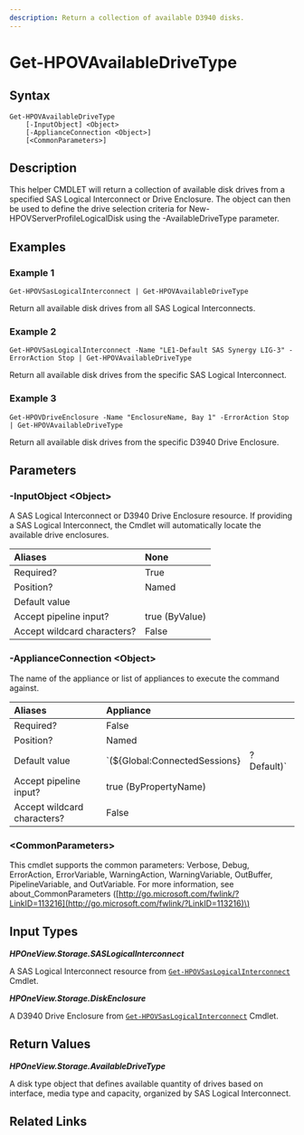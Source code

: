 ```yaml
---
description: Return a collection of available D3940 disks.
---
```


# Get-HPOVAvailableDriveType

## Syntax

```text
Get-HPOVAvailableDriveType
    [-InputObject] <Object>
    [-ApplianceConnection <Object>]
    [<CommonParameters>]
```

## Description

This helper CMDLET will return a collection of available disk drives from a specified SAS Logical Interconnect or Drive Enclosure. The object can then be used to define the drive selection criteria for New-HPOVServerProfileLogicalDisk using the -AvailableDriveType parameter.

## Examples

### Example 1

```text
Get-HPOVSasLogicalInterconnect | Get-HPOVAvailableDriveType
```

Return all available disk drives from all SAS Logical Interconnects.

### Example 2

```text
Get-HPOVSasLogicalInterconnect -Name "LE1-Default SAS Synergy LIG-3" -ErrorAction Stop | Get-HPOVAvailableDriveType
```

Return all available disk drives from the specific SAS Logical Interconnect.

### Example 3

```text
Get-HPOVDriveEnclosure -Name "EnclosureName, Bay 1" -ErrorAction Stop | Get-HPOVAvailableDriveType
```

Return all available disk drives from the specific D3940 Drive Enclosure.

## Parameters

### -InputObject &lt;Object&gt;

A SAS Logical Interconnect or D3940 Drive Enclosure resource. If providing a SAS Logical Interconnect, the Cmdlet will automatically locate the available drive enclosures.

| Aliases | None |
| :--- | :--- |
| Required? | True |
| Position? | Named |
| Default value |  |
| Accept pipeline input? | true \(ByValue\) |
| Accept wildcard characters? | False |

### -ApplianceConnection &lt;Object&gt;

The name of the appliance or list of appliances to execute the command against.

| Aliases | Appliance |  |
| :--- | :--- | :--- |
| Required? | False |  |
| Position? | Named |  |
| Default value | \`\(${Global:ConnectedSessions} | ? Default\)\` |
| Accept pipeline input? | true \(ByPropertyName\) |  |
| Accept wildcard characters? | False |  |

### &lt;CommonParameters&gt;

This cmdlet supports the common parameters: Verbose, Debug, ErrorAction, ErrorVariable, WarningAction, WarningVariable, OutBuffer, PipelineVariable, and OutVariable. For more information, see about\_CommonParameters \([http://go.microsoft.com/fwlink/?LinkID=113216](http://go.microsoft.com/fwlink/?LinkID=113216)\)

## Input Types

_**HPOneView.Storage.SASLogicalInterconnect**_

A SAS Logical Interconnect resource from [`Get-HPOVSasLogicalInterconnect`](../networking/get-hpovsaslogicalinterconnect.md) Cmdlet.

_**HPOneView.Storage.DiskEnclosure**_

A D3940 Drive Enclosure from [`Get-HPOVSasLogicalInterconnect`](../networking/get-hpovsaslogicalinterconnect.md) Cmdlet.

## Return Values

_**HPOneView.Storage.AvailableDriveType**_

A disk type object that defines available quantity of drives based on interface, media type and capacity, organized by SAS Logical Interconnect.

## Related Links

